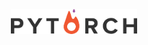 <p align="center">
    <a href="http://pytorch.org/" target="_blank">
    <img width="40%" src="https://github.com/mulkong/Pytorch_Study/blob/master/logo.png" style="max-width:100%;">
    </a>
</p>


<br>